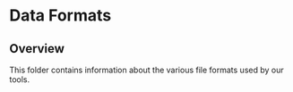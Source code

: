 # Data Formats

## Overview

This folder contains information about the various file formats used by our tools.
